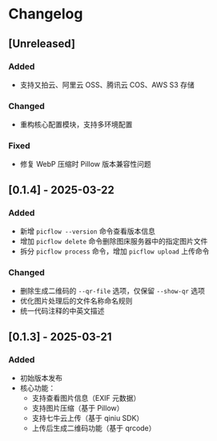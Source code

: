 # Changelog

## [Unreleased]
### Added
- 支持又拍云、阿里云 OSS、腾讯云 COS、AWS S3 存储

### Changed
- 重构核心配置模块，支持多环境配置

### Fixed
- 修复 WebP 压缩时 Pillow 版本兼容性问题

## [0.1.4] - 2025-03-22

### Added

- 新增 `picflow --version` 命令查看版本信息
- 增加 `picflow delete` 命令删除图床服务器中的指定图片文件
- 拆分 `picflow process` 命令，增加 `picflow upload` 上传命令

### Changed

- 删除生成二维码的 `--qr-file` 选项，仅保留 `--show-qr` 选项
- 优化图片处理后的文件名称命名规则
- 统一代码注释的中英文描述

## [0.1.3] - 2025-03-21
### Added
- 初始版本发布
- 核心功能：
  - 支持查看图片信息（EXIF 元数据）
  - 支持图片压缩（基于 Pillow）
  - 支持七牛云上传（基于 qiniu SDK）
  - 上传后生成二维码功能（基于 qrcode）